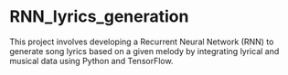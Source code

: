 # RNN_lyrics_generation
This project involves developing a Recurrent Neural Network (RNN) to generate song lyrics based on a given melody by integrating lyrical and musical data using Python and TensorFlow.
